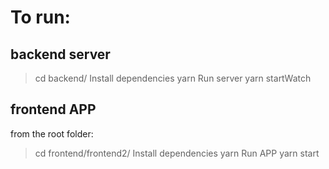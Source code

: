 # To run:

## backend server

> cd backend/
> Install dependencies
> yarn
> Run server
> yarn startWatch

## frontend APP

from the root folder:

> cd frontend/frontend2/
> Install dependencies
> yarn
> Run APP
> yarn start
